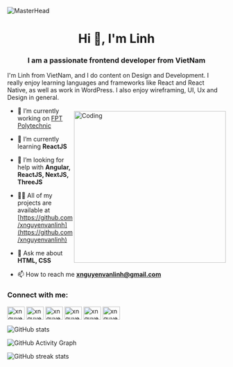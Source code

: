 ![MasterHead](https://i.pinimg.com/originals/c6/33/c2/c633c20ede82f0e0ced7d570dbe3a1f3.gif)
<h1 align="center">Hi 👋, I'm Linh</h1>
<h3 align="center">I am a passionate frontend developer from VietNam</h3>
I'm Linh from VietNam, and I do content on Design and Development. I really enjoy learning languages and frameworks like React and React Native, as well as work in WordPress. I also enjoy wireframing, UI, Ux and Design in general.
<img align="right" alt="Coding" style="padding-top:40px" width="350"  src="https://i.pinimg.com/originals/85/4f/c1/854fc143b9a24759505e50f74cbc054a.gif">

- 🔭 I’m currently working on [FPT Polytechnic](https://www.facebook.com/fpt.poly)

- 🌱 I’m currently learning **ReactJS**

- 🤝 I’m looking for help with **Angular, ReactJS, NextJS, ThreeJS**

- 👨‍💻 All of my projects are available at [https://github.com/xnguyenvanlinh](https://github.com/xnguyenvanlinh)

- 💬 Ask me about **HTML, CSS**

- 📫 How to reach me **xnguyenvanlinh@gmail.com**

<h3 align="left">Connect with me:</h3>
<p align="left">
<a href="https://codepen.io/xnguyenvanlinh" target="blank"><img align="center" src="https://raw.githubusercontent.com/rahuldkjain/github-profile-readme-generator/master/src/images/icons/Social/codepen.svg" alt="xnguyenvanlinh" height="30" width="40" /></a>
<a href="https://dev.to/xnguyenvanlinh" target="blank"><img align="center" src="https://raw.githubusercontent.com/rahuldkjain/github-profile-readme-generator/master/src/images/icons/Social/devto.svg" alt="xnguyenvanlinh" height="30" width="40" /></a>
<a href="https://twitter.com/xnguyenvanlinh" target="blank"><img align="center" src="https://raw.githubusercontent.com/rahuldkjain/github-profile-readme-generator/master/src/images/icons/Social/twitter.svg" alt="xnguyenvanlinh" height="30" width="40" /></a>
<a href="https://codesandbox.com/xnguyenvanlinh" target="blank"><img align="center" src="https://raw.githubusercontent.com/rahuldkjain/github-profile-readme-generator/master/src/images/icons/Social/codesandbox.svg" alt="xnguyenvanlinh" height="30" width="40" /></a>
<a href="https://fb.com/xnguyenvanlinh" target="blank"><img align="center" src="https://raw.githubusercontent.com/rahuldkjain/github-profile-readme-generator/master/src/images/icons/Social/facebook.svg" alt="xnguyenvanlinh" height="30" width="40" /></a>
<a href="https://instagram.com/xnguyenvanlinh" target="blank"><img align="center" src="https://raw.githubusercontent.com/rahuldkjain/github-profile-readme-generator/master/src/images/icons/Social/instagram.svg" alt="xnguyenvanlinh" height="30" width="40" /></a>
</p>


![GitHub stats](https://github-readme-stats.vercel.app/api?username=xnguyenvanlinh&show_icons=true)  

![GitHub Activity Graph](https://activity-graph.herokuapp.com/graph?username=xnguyenvanlinh)  

![GitHub streak stats](https://github-readme-streak-stats.herokuapp.com/?user=xnguyenvanlinh)  
 
